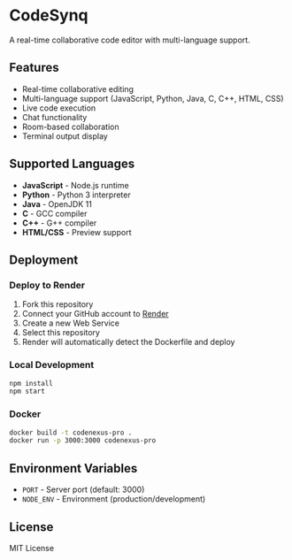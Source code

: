 # CodeSynq

A real-time collaborative code editor with multi-language support.

## Features

- Real-time collaborative editing
- Multi-language support (JavaScript, Python, Java, C, C++, HTML, CSS)
- Live code execution
- Chat functionality
- Room-based collaboration
- Terminal output display

## Supported Languages

- **JavaScript** - Node.js runtime
- **Python** - Python 3 interpreter
- **Java** - OpenJDK 11
- **C** - GCC compiler
- **C++** - G++ compiler
- **HTML/CSS** - Preview support

## Deployment

### Deploy to Render

1. Fork this repository
2. Connect your GitHub account to [Render](https://render.com/)
3. Create a new Web Service
4. Select this repository
5. Render will automatically detect the Dockerfile and deploy

### Local Development

```bash
npm install
npm start
```

### Docker

```bash
docker build -t codenexus-pro .
docker run -p 3000:3000 codenexus-pro
```

## Environment Variables

- `PORT` - Server port (default: 3000)
- `NODE_ENV` - Environment (production/development)

## License

MIT License
